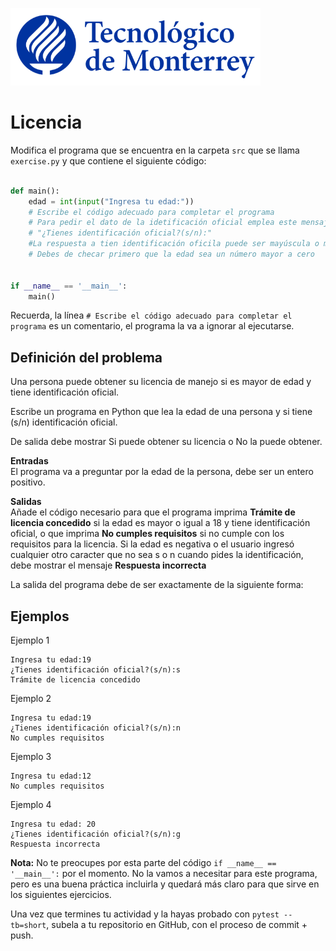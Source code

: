 ![Tec de Monterrey](../../images/logotecmty.png)
# Licencia

Modifica el programa que se encuentra en la carpeta `src` que se llama
`exercise.py` y que contiene el siguiente código:

```python

def main():
    edad = int(input("Ingresa tu edad:"))
    # Escribe el código adecuado para completar el programa
    # Para pedir el dato de la idetificación oficial emplea este mensaje:
    # "¿Tienes identificación oficial?(s/n):"
    #La respuesta a tien identificación oficila puede ser mayúscula o minúscula
    # Debes de checar primero que la edad sea un número mayor a cero    


if __name__ == '__main__':
    main()
```

Recuerda, la línea `# Escribe el código adecuado para completar el programa` es un comentario, el programa la va a ignorar al ejecutarse.

## Definición del problema  
Una persona puede obtener su licencia de manejo si es mayor de edad y tiene identificación oficial.

Escribe un programa en Python que lea la edad de una persona y si tiene (s/n) identificación oficial.

De salida debe mostrar Si  puede obtener su licencia o No la puede obtener.

**Entradas**  
El programa va a preguntar por la edad de la persona, debe ser un entero positivo.

**Salidas**  
Añade el código necesario para que el programa imprima **Trámite de licencia concedido** si la edad es mayor o igual a 18 y tiene identificación oficial, o que imprima **No cumples requisitos** si no cumple con los requisitos para la licencia. Si la edad es negativa o el usuario ingresó cualquier otro caracter que no sea s o n cuando pides la identificación, debe mostrar el mensaje **Respuesta incorrecta**

La salida del programa debe de ser exactamente de la siguiente forma:

## Ejemplos    
Ejemplo 1

```plaintext
Ingresa tu edad:19
¿Tienes identificación oficial?(s/n):s
Trámite de licencia concedido
```
Ejemplo 2

```plaintext
Ingresa tu edad:19
¿Tienes identificación oficial?(s/n):n
No cumples requisitos
```

Ejemplo 3
```plaintext
Ingresa tu edad:12
No cumples requisitos
```

Ejemplo 4
```plaintext
Ingresa tu edad: 20
¿Tienes identificación oficial?(s/n):g
Respuesta incorrecta
```

**Nota:** No te preocupes por esta parte del código
`if __name__ == '__main__':` por el momento. No la vamos a necesitar para
este programa, pero es una buena práctica incluirla y quedará más
claro para que sirve en los siguientes ejercicios.

Una vez que termines tu actividad y la hayas probado con `pytest --tb=short`,
subela a tu repositorio en GitHub, con el proceso de commit + push.
